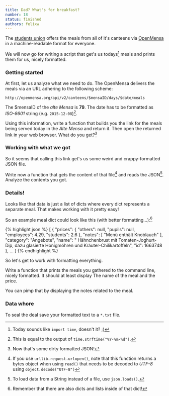 ```yaml
---
title: Dad? What's for breakfast?
number: 18
status: finished
authors: felixw
---
```


The [students union](https://studentenwerk-dresden.de) offers the meals from all of it's canteens via [OpenMensa](https://openmensa.org) in a machine-readable format for everyone.

We will now go for writing a script that get's us todays[^today] meals and prints them for us, nicely formatted.

[^today]:
    Today sounds like `import time`, doesn't it? ;)

### Getting started

At first, let us analyze  what we need to do. The OpenMensa delivers the meals via an URL adhering to the following scheme:

`http://openmensa.org/api/v2/canteens/$mensaID/days/$date/meals`

The $mensaID of the _alte Mensa_ is __79__. The date has to be formatted as _ISO-8601_ string (e.g. `2015-12-08`)[^formatting].

[^formatting]:
    This is equal to the output of `time.strftime("%Y-%m-%d")`.

Using this information, write a function that builds you the link for the meals being served today in the _Alte Mensa_ and return it. Then open the returned link in your web browser. What do you get?[^dirty]

[^dirty]:
    Now that's some dirty formatted JSON!

### Working with what we got

So it seems that calling this link get's us some weird and crappy-formatted JSON file.

Write now a function that gets the content of that file[^decoding] and reads the JSON[^json]. Analyze the contents you got.

[^decoding]:
    If you use `urllib.request.urlopen()`, note that this function returns a bytes object when using `read()` that needs to be decoded to _UTF-8_ using `object.decode("UTF-8")`

[^json]:
    To load data from a String instead of a file, use `json.loads()`.


### Details!

Looks like that data is just a list of dicts where every dict represents a separate meal. That makes working with it pretty easy!

So an example meal dict could look like this (with better formatting...):[^dictslists]

{% highlight json %}
[
    {
        "prices": {
            "others": null,
            "pupils": null,
            "employees": 4.29,
            "students": 2.6
        },
        "notes": [
            "Menü enthält Knoblauch"
        ],
        "category": "Angebote",
        "name": " Hähnchenbrust mit Tomaten-Joghurt-Dip, dazu glasierte Honigmöhren und Kräuter-Chilikartoffeln",
        "id": 1663748
    },
    ...
]
{% endhighlight %}

[^dictslists]:
    Remember that there are also dicts and lists inside of that dict!


So let's get to work with formatting everything.

Write a function that prints the meals you gathered to the command line, nicely formatted. It should at least display The name of the meal and the price.

You can pimp that by displaying the notes related to the meal.


### Data whore

To seal the deal save your formatted text to a `*.txt` file.
